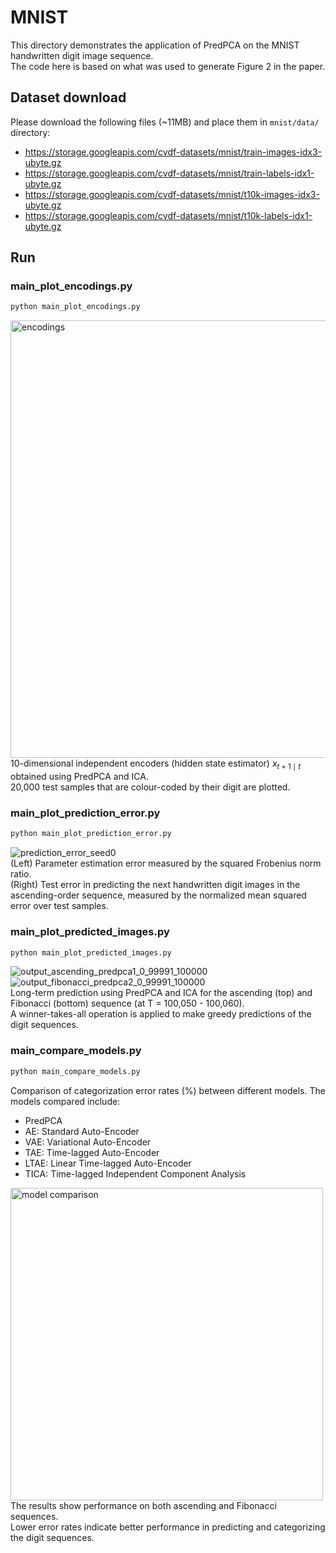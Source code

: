 # MNIST
This directory demonstrates the application of PredPCA on the MNIST handwritten digit image sequence.  
The code here is based on what was used to generate Figure 2 in the paper.

## Dataset download
Please download the following files (~11MB) and place them in `mnist/data/` directory:
- https://storage.googleapis.com/cvdf-datasets/mnist/train-images-idx3-ubyte.gz
- https://storage.googleapis.com/cvdf-datasets/mnist/train-labels-idx1-ubyte.gz
- https://storage.googleapis.com/cvdf-datasets/mnist/t10k-images-idx3-ubyte.gz
- https://storage.googleapis.com/cvdf-datasets/mnist/t10k-labels-idx1-ubyte.gz


## Run

### main_plot_encodings.py
```bash
python main_plot_encodings.py
```
<img src="https://github.com/user-attachments/assets/0b1f4997-a92c-47f9-92ce-d64f87b6e293" height="700" alt="encodings"><br>
10-dimensional independent encoders (hidden state estimator) $x_{t+1 \mid t}$ obtained using PredPCA and ICA.  
20,000 test samples that are colour-coded by their digit are plotted.

### main_plot_prediction_error.py
```bash
python main_plot_prediction_error.py
```
![prediction_error_seed0](https://github.com/user-attachments/assets/ec237380-630f-42ff-a1b2-c5a18d2d0195)  
(Left) Parameter estimation error measured by the squared Frobenius norm ratio.  
(Right) Test error in predicting the next handwritten digit images in the ascending-order sequence, measured by the normalized mean squared error over test samples.

### main_plot_predicted_images.py
```bash
python main_plot_predicted_images.py
```
![output_ascending_predpca1_0_99991_100000](https://github.com/user-attachments/assets/b71b9e8c-f1b8-4fca-b8e8-feb2fc8e0f47)  
![output_fibonacci_predpca2_0_99991_100000](https://github.com/user-attachments/assets/3b687ee8-dc1f-4a26-87a2-619a4badb543)  
Long-term prediction using PredPCA and ICA for the ascending (top) and Fibonacci (bottom) sequence (at T = 100,050 - 100,060).  
A winner-takes-all operation is applied to make greedy predictions of the digit sequences.

### main_compare_models.py
```bash
python main_compare_models.py
```
Comparison of categorization error rates (%) between different models. The models compared include:
- PredPCA
- AE: Standard Auto-Encoder
- VAE: Variational Auto-Encoder
- TAE: Time-lagged Auto-Encoder
- LTAE: Linear Time-lagged Auto-Encoder
- TICA: Time-lagged Independent Component Analysis

<img src="https://github.com/user-attachments/assets/4c0d98c9-63d6-4e62-a236-7e5c9ee00532" width="500" alt="model comparison"><br>
The results show performance on both ascending and Fibonacci sequences.  
Lower error rates indicate better performance in predicting and categorizing the digit sequences.
